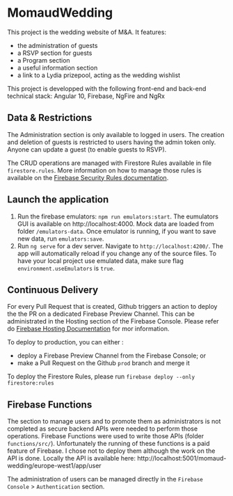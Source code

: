 # MomaudWedding

This project is the wedding website of M&A. It features:

- the administration of guests
- a RSVP section for guests
- a Program section
- a useful information section
- a link to a Lydia prizepool, acting as the wedding wishlist

This project is developped with the following front-end and back-end technical stack: Angular 10, Firebase, NgFire and NgRx

## Data & Restrictions

The Administration section is only available to logged in users. The creation and deletion of guests is restricted to users having the admin token only. Anyone can update a guest (to enable guests to RSVP).

The CRUD operations are managed with Firestore Rules available in file `firestore.rules`. More information on how to manage those rules is available on the [Firebase Security Rules documentation](https://firebase.google.com/docs/rules).

## Launch the application

1. Run the firebase emulators: `npm run emulators:start`. The eumulators GUI is available on http://localhost:4000. Mock data are loaded from folder `/emulators-data`. Once emulator is running, if you want to save new data, run `emulators:save`.
2. Run `ng serve` for a dev server. Navigate to `http://localhost:4200/`. The app will automatically reload if you change any of the source files. To have your local project use emulated data, make sure flag `environment.useEmulators` is `true`.

## Continuous Delivery

For every Pull Request that is created, Github triggers an action to deploy the the PR on a dedicated Firebase Preview Channel. This can be administrated in the Hosting section of the Firebase Console. Please refer do [Firebase Hosting Documentation](https://firebase.google.com/docs/hosting/github-integration) for mor information.

To deploy to production, you can either :

- deploy a Firebase Preview Channel from the Firebase Console; or
- make a Pull Request on the Github `prod` branch and merge it

To deploy the Firestore Rules, please run `firebase deploy --only firestore:rules`

## Firebase Functions

The section to manage users and to promote them as administrators is not completed as secure backend APIs were needed to perform those operations.
Firebase Functions were used to write those APIs (folder `functions/src/`). Unfortunately the running of these functions is a paid feature of Firebase. I chose not to deploy them although the work on the API is done. Locally the API is available here: http://localhost:5001/momaud-wedding/europe-west1/app/user

The administration of users can be managed directly in the `Firebase Console` > `Authentication` section.
